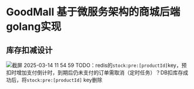 # GoodMall 基于微服务架构的商城后端golang实现

## 库存扣减设计

![截屏 2025-03-14 11 54 59](https://github.com/user-attachments/assets/397e9dea-5f16-4aaa-ae13-df8d429095ff)
TODO：redis的`stock:pre:[productId]`key，预扣时增加支付倒计时，到期后仍未支付的订单需取消（定时任务）？DB扣库存成功后，将`stock:pre:[productId]` key删除

